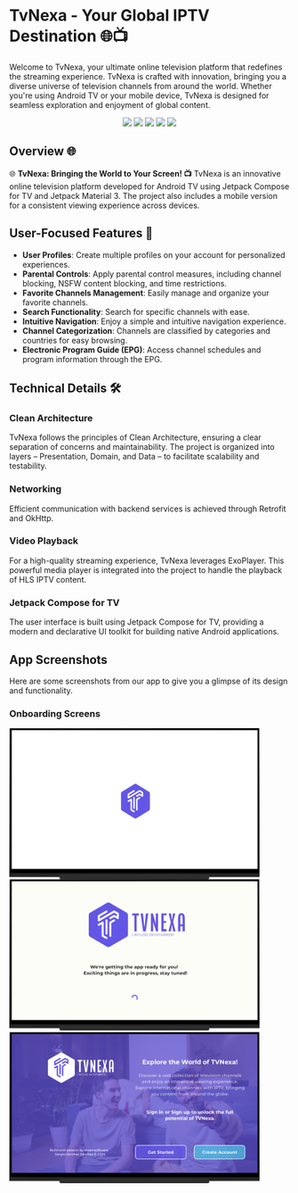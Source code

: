 # TvNexa - Your Global IPTV Destination 🌐📺

Welcome to TvNexa, your ultimate online television platform that redefines the streaming experience. TvNexa is crafted with innovation, bringing you a diverse universe of television channels from around the world. Whether you're using Android TV or your mobile device, TvNexa is designed for seamless exploration and enjoyment of global content.

<p align="center">
  <img src="https://img.shields.io/badge/Android%20Studio-3DDC84.svg?style=for-the-badge&logo=android-studio&logoColor=white" />
  <img src="https://img.shields.io/badge/kotlin-%237F52FF.svg?style=for-the-badge&logo=kotlin&logoColor=white" />
  <img src="https://img.shields.io/badge/Android-3DDC84?style=for-the-badge&logo=android&logoColor=white" />
  <img src="https://img.shields.io/badge/JWT-000000?style=for-the-badge&logo=JSON%20web%20tokens&logoColor=white" />
  <img src="https://img.shields.io/badge/Material%20UI-007FFF?style=for-the-badge&logo=mui&logoColor=white" />
  
</p>

## Overview 🌐

🌐 **TvNexa: Bringing the World to Your Screen! 📺** TvNexa is an innovative online television platform developed for Android TV using Jetpack Compose for TV and Jetpack Material 3. The project also includes a mobile version for a consistent viewing experience across devices.

## User-Focused Features 🚀

- **User Profiles**: Create multiple profiles on your account for personalized experiences.
- **Parental Controls**: Apply parental control measures, including channel blocking, NSFW content blocking, and time restrictions.
- **Favorite Channels Management**: Easily manage and organize your favorite channels.
- **Search Functionality**: Search for specific channels with ease.
- **Intuitive Navigation**: Enjoy a simple and intuitive navigation experience.
- **Channel Categorization**: Channels are classified by categories and countries for easy browsing.
- **Electronic Program Guide (EPG)**: Access channel schedules and program information through the EPG.

## Technical Details 🛠️

### Clean Architecture

TvNexa follows the principles of Clean Architecture, ensuring a clear separation of concerns and maintainability. The project is organized into layers – Presentation, Domain, and Data – to facilitate scalability and testability.

### Networking

Efficient communication with backend services is achieved through Retrofit and OkHttp.

### Video Playback

For a high-quality streaming experience, TvNexa leverages ExoPlayer. This powerful media player is integrated into the project to handle the playback of HLS IPTV content.

### Jetpack Compose for TV

The user interface is built using Jetpack Compose for TV, providing a modern and declarative UI toolkit for building native Android applications.


## App Screenshots

Here are some screenshots from our app to give you a glimpse of its design and functionality.

### Onboarding Screens

<img width="450px" align="left" src="doc/picture_2.png" />
<img width="450px" src="doc/picture_3.png" />

<img width="450px" src="doc/picture_1.png" />

